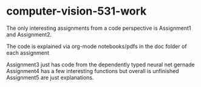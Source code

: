 # computer-vision-531-work
The only interesting assignments from a code perspective is Assignment1 and Assignment2.

The code is explained via org-mode notebooks/pdfs in the doc folder of each assignment

Assignment3 just has code from the dependently typed neural net gernade
Assignment4 has a few interesting functions but overall is unfinished
Assignment5 are just explanations.
